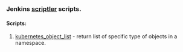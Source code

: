 ### Jenkins [scriptler](https://plugins.jenkins.io/scriptler/) scripts.

#### Scripts: 
  
1. [kubernetes_object_list](scripts/kubernetes_object_list.groovy) - return list of specific type of objects in a namespace.